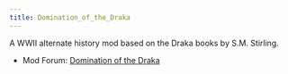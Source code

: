 ```yaml
---
title: Domination_of_the_Draka
---
```


A WWII alternate history mod based on the Draka books by S.M. Stirling.

- Mod Forum: [Domination of the Draka](http://forum.paradoxplaza.com/forum/showthread.php?t=258324)
